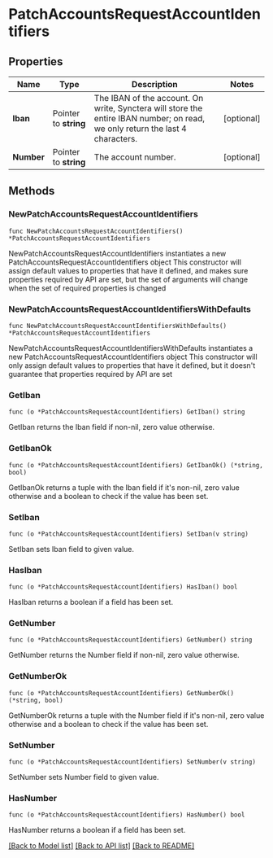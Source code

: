 # PatchAccountsRequestAccountIdentifiers

## Properties

Name | Type | Description | Notes
------------ | ------------- | ------------- | -------------
**Iban** | Pointer to **string** | The IBAN of the account. On write, Synctera will store the entire IBAN number; on read, we only return the last 4 characters.  | [optional] 
**Number** | Pointer to **string** | The account number.  | [optional] 

## Methods

### NewPatchAccountsRequestAccountIdentifiers

`func NewPatchAccountsRequestAccountIdentifiers() *PatchAccountsRequestAccountIdentifiers`

NewPatchAccountsRequestAccountIdentifiers instantiates a new PatchAccountsRequestAccountIdentifiers object
This constructor will assign default values to properties that have it defined,
and makes sure properties required by API are set, but the set of arguments
will change when the set of required properties is changed

### NewPatchAccountsRequestAccountIdentifiersWithDefaults

`func NewPatchAccountsRequestAccountIdentifiersWithDefaults() *PatchAccountsRequestAccountIdentifiers`

NewPatchAccountsRequestAccountIdentifiersWithDefaults instantiates a new PatchAccountsRequestAccountIdentifiers object
This constructor will only assign default values to properties that have it defined,
but it doesn't guarantee that properties required by API are set

### GetIban

`func (o *PatchAccountsRequestAccountIdentifiers) GetIban() string`

GetIban returns the Iban field if non-nil, zero value otherwise.

### GetIbanOk

`func (o *PatchAccountsRequestAccountIdentifiers) GetIbanOk() (*string, bool)`

GetIbanOk returns a tuple with the Iban field if it's non-nil, zero value otherwise
and a boolean to check if the value has been set.

### SetIban

`func (o *PatchAccountsRequestAccountIdentifiers) SetIban(v string)`

SetIban sets Iban field to given value.

### HasIban

`func (o *PatchAccountsRequestAccountIdentifiers) HasIban() bool`

HasIban returns a boolean if a field has been set.

### GetNumber

`func (o *PatchAccountsRequestAccountIdentifiers) GetNumber() string`

GetNumber returns the Number field if non-nil, zero value otherwise.

### GetNumberOk

`func (o *PatchAccountsRequestAccountIdentifiers) GetNumberOk() (*string, bool)`

GetNumberOk returns a tuple with the Number field if it's non-nil, zero value otherwise
and a boolean to check if the value has been set.

### SetNumber

`func (o *PatchAccountsRequestAccountIdentifiers) SetNumber(v string)`

SetNumber sets Number field to given value.

### HasNumber

`func (o *PatchAccountsRequestAccountIdentifiers) HasNumber() bool`

HasNumber returns a boolean if a field has been set.


[[Back to Model list]](../README.md#documentation-for-models) [[Back to API list]](../README.md#documentation-for-api-endpoints) [[Back to README]](../README.md)


